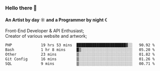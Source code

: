 ### Hello there 👋
#### An Artist by day ☼ and a Programmer by night ☾

Front-End Developer & API Enthusiast;<br>
Creator of various website and artwork;

<!--START_SECTION:waka-->

```txt
PHP             19 hrs 53 mins  ██████████████████████▓░░   90.92 %
Bash            1 hr 8 mins     █▒░░░░░░░░░░░░░░░░░░░░░░░   05.20 %
Other           23 mins         ▒░░░░░░░░░░░░░░░░░░░░░░░░   01.82 %
Git Config      16 mins         ▒░░░░░░░░░░░░░░░░░░░░░░░░   01.26 %
SQL             9 mins          ▒░░░░░░░░░░░░░░░░░░░░░░░░   00.71 %
```

<!--END_SECTION:waka-->

<!--unk0e-ctrlmd-blitzh-Klöggr-https://codepen.io/nikillpop/pen/VdJjJW-->
